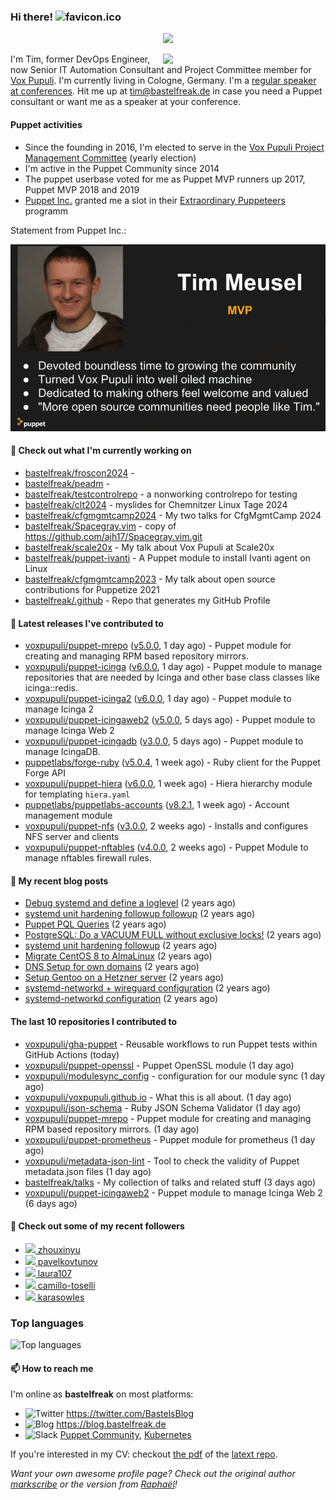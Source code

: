 ### Hi there! ![favicon.ico](https://raw.githubusercontent.com/bastelfreak/bastelfreak/master/favicon.ico)

<p align="center">
  <a href="https://github.com/ryo-ma/github-profile-trophy"><img src="https://github-profile-trophy.vercel.app/?username=bastelfreak&theme=darkhub&margin-w=15&margin-h=15&no-frame=true&column=5"/></a>
</p>

<img align="right" src="https://avatars.githubusercontent.com/bastelfreak" width="260">

I'm Tim, former DevOps Engineer, now Senior IT Automation Consultant and Project
Committee member for [Vox Pupuli](https://voxpupuli.org).
I'm currently living in Cologne, Germany. I'm a
[regular speaker at conferences](https://github.com/bastelfreak/talks#collection-of-talks-proposals-and-related-stuff).
Hit me up at [tim@bastelfreak.de](mailto:tim@bastelfeak.de) in case you need a
Puppet consultant or want me as a speaker at your conference.

#### Puppet activities

* Since the founding in 2016, I'm elected to serve in the [Vox Pupuli Project Management Committee](https://voxpupuli.org/blog/2016/10/12/pmc-election-results/) (yearly election)
* I'm active in the Puppet Community since 2014
* The puppet userbase voted for me as Puppet MVP runners up 2017, Puppet MVP 2018 and 2019
* [Puppet Inc.](https://puppet.com) granted me a slot in their [Extraordinary Puppeteers](https://puppet-champions.github.io/profiles.html) programm

Statement from Puppet Inc.:

![mvp statement](https://raw.githubusercontent.com/bastelfreak/bastelfreak/master/MVP.png)

#### 🌱 Check out what I'm currently working on


- [bastelfreak/froscon2024](https://github.com/bastelfreak/froscon2024) - 
- [bastelfreak/peadm](https://github.com/bastelfreak/peadm) - 
- [bastelfreak/testcontrolrepo](https://github.com/bastelfreak/testcontrolrepo) - a nonworking controlrepo for testing
- [bastelfreak/clt2024](https://github.com/bastelfreak/clt2024) - myslides for Chemnitzer Linux Tage 2024
- [bastelfreak/cfgmgmtcamp2024](https://github.com/bastelfreak/cfgmgmtcamp2024) - My two talks for CfgMgmtCamp 2024
- [bastelfreak/Spacegray.vim](https://github.com/bastelfreak/Spacegray.vim) - copy of https://github.com/ajh17/Spacegray.vim.git
- [bastelfreak/scale20x](https://github.com/bastelfreak/scale20x) - My talk about Vox Pupuli at Scale20x
- [bastelfreak/puppet-ivanti](https://github.com/bastelfreak/puppet-ivanti) - A Puppet module to install Ivanti agent on Linux
- [bastelfreak/cfgmgmtcamp2023](https://github.com/bastelfreak/cfgmgmtcamp2023) - My talk about open source contributions for Puppetize 2021
- [bastelfreak/.github](https://github.com/bastelfreak/.github) - Repo that generates my GitHub Profile

#### 🔭 Latest releases I've contributed to


- [voxpupuli/puppet-mrepo](https://github.com/voxpupuli/puppet-mrepo) ([v5.0.0](https://github.com/voxpupuli/puppet-mrepo/releases/tag/v5.0.0), 1 day ago) - Puppet module for creating and managing RPM based repository mirrors.
- [voxpupuli/puppet-icinga](https://github.com/voxpupuli/puppet-icinga) ([v6.0.0](https://github.com/voxpupuli/puppet-icinga/releases/tag/v6.0.0), 1 day ago) - Puppet module to manage repositories that are needed by Icinga and other base class classes like icinga::redis.
- [voxpupuli/puppet-icinga2](https://github.com/voxpupuli/puppet-icinga2) ([v6.0.0](https://github.com/voxpupuli/puppet-icinga2/releases/tag/v6.0.0), 1 day ago) - Puppet module to manage Icinga 2
- [voxpupuli/puppet-icingaweb2](https://github.com/voxpupuli/puppet-icingaweb2) ([v5.0.0](https://github.com/voxpupuli/puppet-icingaweb2/releases/tag/v5.0.0), 5 days ago) - Puppet module to manage Icinga Web 2
- [voxpupuli/puppet-icingadb](https://github.com/voxpupuli/puppet-icingadb) ([v3.0.0](https://github.com/voxpupuli/puppet-icingadb/releases/tag/v3.0.0), 5 days ago) - Puppet module to manage IcingaDB.
- [puppetlabs/forge-ruby](https://github.com/puppetlabs/forge-ruby) ([v5.0.4](https://github.com/puppetlabs/forge-ruby/releases/tag/v5.0.4), 1 week ago) - Ruby client for the Puppet Forge API
- [voxpupuli/puppet-hiera](https://github.com/voxpupuli/puppet-hiera) ([v6.0.0](https://github.com/voxpupuli/puppet-hiera/releases/tag/v6.0.0), 1 week ago) - Hiera hierarchy module for templating `hiera.yaml`
- [puppetlabs/puppetlabs-accounts](https://github.com/puppetlabs/puppetlabs-accounts) ([v8.2.1](https://github.com/puppetlabs/puppetlabs-accounts/releases/tag/v8.2.1), 1 week ago) - Account management module
- [voxpupuli/puppet-nfs](https://github.com/voxpupuli/puppet-nfs) ([v3.0.0](https://github.com/voxpupuli/puppet-nfs/releases/tag/v3.0.0), 2 weeks ago) - Installs and configures NFS server and clients
- [voxpupuli/puppet-nftables](https://github.com/voxpupuli/puppet-nftables) ([v4.0.0](https://github.com/voxpupuli/puppet-nftables/releases/tag/v4.0.0), 2 weeks ago) - Puppet Module to manage nftables firewall rules.

#### 📜 My recent blog posts


- [Debug systemd and define a loglevel](https://blog.bastelfreak.de/2022/02/debug-systemd-and-define-a-loglevel/) (2 years ago)
- [systemd unit hardening followup followup](https://blog.bastelfreak.de/2022/01/systemd-unit-hardening-followup-followup/) (2 years ago)
- [Puppet PQL Queries](https://blog.bastelfreak.de/2022/01/puppet-pql-queries/) (2 years ago)
- [PostgreSQL: Do a VACUUM FULL without exclusive locks!](https://blog.bastelfreak.de/2022/01/postgresql-do-a-vacuum-full-without-exclusive-locks/) (2 years ago)
- [systemd unit hardening followup](https://blog.bastelfreak.de/2022/01/systemd-unit-hardening-followup/) (2 years ago)
- [Migrate CentOS 8 to AlmaLinux](https://blog.bastelfreak.de/2022/01/migrate-centos-8-to-almalinux/) (2 years ago)
- [DNS Setup for own domains](https://blog.bastelfreak.de/2022/01/dns-setup-for-own-domains/) (2 years ago)
- [Setup Gentoo on a Hetzner server](https://blog.bastelfreak.de/2022/01/setup-gentoo-on-a-hetzner-server/) (2 years ago)
- [systemd-networkd &#43; wireguard configuration](https://blog.bastelfreak.de/2022/01/systemd-networkd-wireguard-configuration/) (2 years ago)
- [systemd-networkd configuration](https://blog.bastelfreak.de/2022/01/systemd-networkd-configuration/) (2 years ago)

#### The last 10 repositories I contributed to


- [voxpupuli/gha-puppet](https://github.com/voxpupuli/gha-puppet) - Reusable workflows to run Puppet tests within GitHub Actions (today)
- [voxpupuli/puppet-openssl](https://github.com/voxpupuli/puppet-openssl) - Puppet OpenSSL module (1 day ago)
- [voxpupuli/modulesync_config](https://github.com/voxpupuli/modulesync_config) - configuration for our module sync (1 day ago)
- [voxpupuli/voxpupuli.github.io](https://github.com/voxpupuli/voxpupuli.github.io) - What this is all about. (1 day ago)
- [voxpupuli/json-schema](https://github.com/voxpupuli/json-schema) - Ruby JSON Schema Validator (1 day ago)
- [voxpupuli/puppet-mrepo](https://github.com/voxpupuli/puppet-mrepo) - Puppet module for creating and managing RPM based repository mirrors. (1 day ago)
- [voxpupuli/puppet-prometheus](https://github.com/voxpupuli/puppet-prometheus) - Puppet module for prometheus (1 day ago)
- [voxpupuli/metadata-json-lint](https://github.com/voxpupuli/metadata-json-lint) - Tool to check the validity of Puppet metadata.json files (1 day ago)
- [bastelfreak/talks](https://github.com/bastelfreak/talks) - My collection of talks and related stuff (3 days ago)
- [voxpupuli/puppet-icingaweb2](https://github.com/voxpupuli/puppet-icingaweb2) - Puppet module to manage Icinga Web 2 (6 days ago)

#### 👥 Check out some of my recent followers


- [<img src="https://avatars.githubusercontent.com/u/3961183?u=01582e87de4eed440b07b84786cf348e731cb2b1&amp;v=4" height="20"/> zhouxinyu](https://github.com/zhouxinyu)
- [<img src="https://avatars.githubusercontent.com/u/173689185?u=f277153ad0db91745595465c67c6211354195d67&amp;v=4" height="20"/> pavelkovtunov](https://github.com/pavelkovtunov)
- [<img src="https://avatars.githubusercontent.com/u/156711189?u=9b9925c5b1a132b6999132405caf05f519a36bf7&amp;v=4" height="20"/> laura107](https://github.com/laura107)
- [<img src="https://avatars.githubusercontent.com/u/18188907?u=52a69ab075e8c7bff61fd95ffb7186f2c2cbe9e1&amp;v=4" height="20"/> camillo-toselli](https://github.com/camillo-toselli)
- [<img src="https://avatars.githubusercontent.com/u/66702800?u=e0725d237081b8e21433e5404921f322882e327d&amp;v=4" height="20"/> karasowles](https://github.com/karasowles)

### Top languages

![Top languages](https://github-readme-stats.vercel.app/api/top-langs/?username=bastelfreak&hide_title=true)

#### 📫 How to reach me

I'm online as **bastelfreak** on most platforms:

- <img src="https://raw.githubusercontent.com/FortAwesome/Font-Awesome/master/svgs/brands/twitter.svg" width="20" alt="Twitter" /> https://twitter.com/BastelsBlog
- <img src="https://raw.githubusercontent.com/FortAwesome/Font-Awesome/master/svgs/brands/wordpress.svg" width="20" alt="Blog" /> https://blog.bastelfreak.de
- <img src="https://raw.githubusercontent.com/FortAwesome/Font-Awesome/master/svgs/brands/slack.svg" width="20" alt="Slack" /> [Puppet Community](https://slack.puppet.com/), [Kubernetes](https://slack.k8s.io/)

If you're interested in my CV: checkout [the pdf](https://github.com/bastelfreak/cv/raw/master/content-en.pdf) of the [latext repo](https://github.com/bastelfreak/cv#readme).

*Want your own awesome profile page? Check out the original author [markscribe](https://github.com/muesli/markscribe) or the version from [Raphaël](https://github.com/raphink/raphink#hi-there-)!*
